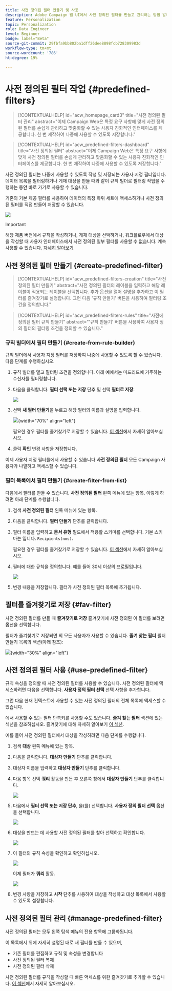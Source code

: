 ```yaml
---
title: 사전 정의된 필터 만들기 및 사용
description: Adobe Campaign 웹 UI에서 사전 정의된 필터를 만들고 관리하는 방법 알아보기
feature: Personalization
topic: Personalization
role: Data Engineer
level: Beginner
badge: label="Beta"
source-git-commit: 29fbfa9bb802ba1dff26dee8898fcb728309983d
workflow-type: tm+mt
source-wordcount: '786'
ht-degree: 19%

---
```


# 사전 정의된 필터 작업 {#predefined-filters}

>[!CONTEXTUALHELP]
>id="acw_homepage_card3"
>title="사전 정의된 필터 관리"
>abstract="이제 Campaign Web은 특정 요구 사항에 맞게 사전 정의된 필터를 손쉽게 관리하고 맞춤화할 수 있는 사용자 친화적인 인터페이스를 제공합니다. 한 번 제작하여 나중에 사용할 수 있도록 저장합니다."

>[!CONTEXTUALHELP]
>id="acw_predefined-filters-dashboard"
>title="사전 정의된 필터"
>abstract="이제 Campaign Web은 특정 요구 사항에 맞게 사전 정의된 필터를 손쉽게 관리하고 맞춤화할 수 있는 사용자 친화적인 인터페이스를 제공합니다. 한 번 제작하여 나중에 사용할 수 있도록 저장합니다."

사전 정의된 필터는 나중에 사용할 수 있도록 작성 및 저장되는 사용자 지정 필터입니다. 데이터 목록을 필터링하거나 게재 대상을 만들 때와 같이 규칙 빌더로 필터링 작업을 수행하는 동안 바로 가기로 사용할 수 있습니다.

기존의 기본 제공 필터를 사용하여 데이터의 특정 하위 세트에 액세스하거나 사전 정의된 필터를 직접 만들어 저장할 수 있습니다.

![](assets/predefined-filters-menu.png)

>[!IMPORTANT]
>
>해당 제품 버전에서 규칙을 작성하거나, 게재 대상을 선택하거나, 워크플로우에서 대상을 작성할 때 사용자 인터페이스에서 사전 정의된 일부 필터를 사용할 수 없습니다. 계속 사용할 수 있습니다. [자세히 알아보기](guardrails.md#predefined-filters-filters-guardrails-limitations)


## 사전 정의된 필터 만들기 {#create-predefined-filter}

>[!CONTEXTUALHELP]
>id="acw_predefined-filters-creation"
>title="사전 정의된 필터 만들기"
>abstract="사전 정의된 필터의 레이블을 입력하고 해당 레이블이 적용되는 테이블을 선택합니다. 추가 옵션을 열어 설명을 추가하고 이 필터를 즐겨찾기로 설정합니다. 그런 다음 &#39;규칙 만들기&#39; 버튼을 사용하여 필터링 조건을 정의합니다."

>[!CONTEXTUALHELP]
>id="acw_predefined-filters-rules"
>title="사전에 정의된 필터 규칙 만들기"
>abstract="&#39;규칙 만들기&#39; 버튼을 사용하여 사용자 정의 필터의 필터링 조건을 정의할 수 있습니다."

### 규칙 빌더에서 필터 만들기 {#create-from-rule-builder}

규칙 빌더에서 사용자 지정 필터를 저장하여 나중에 사용할 수 있도록 할 수 있습니다. 다음 단계를 수행하십시오.

1. 규칙 빌더를 열고 필터링 조건을 정의합니다. 아래 예에서는 마드리드에 거주하는 수신자를 필터링합니다.
1. 다음을 클릭합니다. **필터 선택 또는 저장** 단추 및 선택 **필터로 저장**.

   ![](assets/predefined-filters-save.png)

1. 선택 **새 필터 만들기**&#x200B;을 누르고 해당 필터의 이름과 설명을 입력합니다.

   ![](assets/predefined-filters-save-filter.png){width="70%" align="left"}

   필요한 경우 필터를 즐겨찾기로 저장할 수 있습니다. [이 섹션](#fav-filter)에서 자세히 알아보십시오.

1. 클릭 **확인** 변경 사항을 저장합니다.

이제 사용자 지정 필터를에서 사용할 수 있습니다 **사전 정의된 필터** 모든 Campaign 사용자가 나열하고 액세스할 수 있습니다.


### 필터 목록에서 필터 만들기 {#create-filter-from-list}


다음에서 필터를 만들 수 있습니다. **사전 정의된 필터** 왼쪽 메뉴에 있는 항목. 이렇게 하려면 아래 단계를 수행합니다.

1. 검색 **사전 정의된 필터** 왼쪽 메뉴에 있는 항목.
1. 다음을 클릭합니다. **필터 만들기** 단추를 클릭합니다.
1. 필터 이름을 입력하고 **문서 유형** 필드에서 적용할 스키마를 선택합니다. 기본 스키마는 입니다. `Recipients(nms)`.

   필요한 경우 필터를 즐겨찾기로 저장할 수 있습니다. [이 섹션](#fav-filter)에서 자세히 알아보십시오.

1. 필터에 대한 규칙을 정의합니다. 예를 들어 30세 이상의 프로필입니다.

   ![](assets/filter-30+.png)

1. 변경 내용을 저장합니다. 필터가 사전 정의된 필터 목록에 추가됩니다.


## 필터를 즐겨찾기로 저장 {#fav-filter}

사전 정의된 필터를 만들 때 **즐겨찾기로 저장** 즐겨찾기에 사전 정의된 이 필터를 보려면 옵션을 선택합니다.


필터가 즐겨찾기로 저장되면 의 모든 사용자가 사용할 수 있습니다. **즐겨 찾는 필터** 필터 만들기 목록의 섹션(아래 참조):

![](assets/predefined-filters-favorite.png){width="30%" align="left"}


## 사전 정의된 필터 사용 {#use-predefined-filter}

규칙 속성을 정의할 때 사전 정의된 필터를 사용할 수 있습니다. 사전 정의된 필터에 액세스하려면 다음을 선택합니다. **사용자 정의 필터 선택** 선택 사항을 추가합니다.

그런 다음 현재 컨텍스트에 사용할 수 있는 사전 정의된 필터의 전체 목록에 액세스할 수 있습니다.

에서 사용할 수 있는 필터 단축키를 사용할 수도 있습니다. **즐겨 찾는 필터** 섹션에 있는 섹션을 참조하십시오. 즐겨찾기에 대해 자세히 알아보기 [이 섹션](#fav-filter).

예를 들어 사전 정의된 필터에서 대상을 작성하려면 다음 단계를 수행합니다.

1. 검색 **대상** 왼쪽 메뉴에 있는 항목.
1. 다음을 클릭합니다. **대상자 만들기** 단추를 클릭합니다.
1. 대상자 이름을 입력하고 **대상자 만들기** 단추를 클릭합니다.
1. 다음 항목 선택 **쿼리** 활동을 만든 후 오른쪽 창에서 **대상자 만들기** 단추를 클릭합니다.

   ![](assets//build-audience-from-filter.png)

1. 다음에서 **필터 선택 또는 저장 단추**, 을(를) 선택합니다. **사용자 정의 필터 선택** 옵션을 선택합니다.

   ![](assets/build-audience-select-custom-filter.png)

1. 대상을 만드는 데 사용할 사전 정의된 필터를 찾아 선택하고 확인합니다.

   ![](assets/build-audience-filter-list.png)

1. 이 필터의 규칙 속성을 확인하고 확인하십시오.

   ![](assets/build-audience-check.png)

   이제 필터가 **쿼리** 활동.

   ![](assets/build-audience-confirm.png)

1. 변경 사항을 저장하고 **시작** 단추를 사용하여 대상을 작성하고 대상 목록에서 사용할 수 있도록 설정합니다.

## 사전 정의된 필터 관리 {#manage-predefined-filter}

사전 정의된 필터는 모두 왼쪽 탐색 메뉴의 전용 항목에 그룹화됩니다.

이 목록에서 위에 자세히 설명된 대로 새 필터를 만들 수 있으며,

* 기존 필터를 편집하고 규칙 및 속성을 변경합니다
* 사전 정의된 필터 복제
* 사전 정의된 필터 삭제

사전 정의된 필터를 규칙을 작성할 때 빠른 액세스를 위한 즐겨찾기로 추가할 수 있습니다. [이 섹션](#fav-filter)에서 자세히 알아보십시오.

<!--
## Built-in predefined filters {#ootb-predefined-filter}

Campaign comes with a set of predefined filters, built from the client console. These filters can be used to define your audiences, and rules. They must not be modified.
-->
